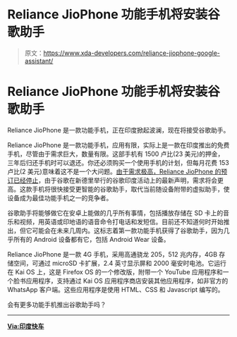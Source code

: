 # Reliance JioPhone 功能手机将安装谷歌助手

> 原文：<https://www.xda-developers.com/reliance-jiophone-google-assistant/>

# Reliance JioPhone 功能手机将安装谷歌助手

Reliance JioPhone 是一款功能手机，正在印度掀起波澜，现在将接受谷歌助手。

Reliance JioPhone 是一款功能手机，应用有限，实际上是一款在印度推出的免费手机，尽管由于需求巨大，数量有限。这部手机有 1500 卢比(23 美元)的押金，三年后归还手机时可以退还。你还必须购买一个使用手机的计划，但每月花费 153 卢比(2 美元)意味着这不是一个大问题。[由于需求极高，Reliance JioPhone 的预订已经停止](https://www.jio.com/en-in/book-jio-phone)，由于谷歌在新德里举行的谷歌印度活动上的最新声明，需求将会更高。这款手机将很快接受更智能的谷歌助手，取代当前随设备附带的虚拟助手，使设备成为最佳功能手机之一的竞争者。

谷歌助手将能够做它在安卓上能做的几乎所有事情，包括播放存储在 SD 卡上的音乐和视频，用英语或印地语的语音命令打电话和发短信。目前还不知道何时开始推出，但它可能会在未来几周内。这标志着第一款功能手机获得了谷歌助手，因为几乎所有的 Android 设备都有它，包括 Android Wear 设备。

Reliance JioPhone 是一款 4G 手机，采用高通骁龙 205，512 兆内存，4GB 存储空间，可通过 microSD 卡扩展，2.4 英寸显示屏和 2000 毫安时电池。它运行在 Kai OS 上，这是 Firefox OS 的一个修改版，附带一个 YouTube 应用程序和一个脸书应用程序，支持通过 Kai OS 应用程序商店安装其他应用程序，如非官方的 WhatsApp 客户端。这些应用程序是使用 HTML、CSS 和 Javascript 编写的。

会有更多功能手机推出谷歌助手吗？

* * *

[**Via:印度快车**](http://indianexpress.com/article/technology/mobile-tabs/reliance-jiophone-gets-a-special-version-of-google-assistant/)